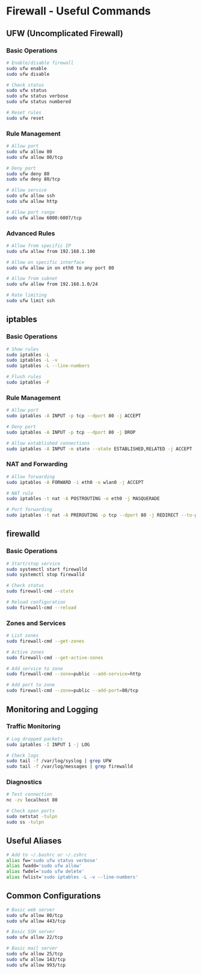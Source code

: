 # Firewall - Useful Commands

## UFW (Uncomplicated Firewall)
### Basic Operations
```bash
# Enable/disable firewall
sudo ufw enable
sudo ufw disable

# Check status
sudo ufw status
sudo ufw status verbose
sudo ufw status numbered

# Reset rules
sudo ufw reset
```

### Rule Management
```bash
# Allow port
sudo ufw allow 80
sudo ufw allow 80/tcp

# Deny port
sudo ufw deny 80
sudo ufw deny 80/tcp

# Allow service
sudo ufw allow ssh
sudo ufw allow http

# Allow port range
sudo ufw allow 6000:6007/tcp
```

### Advanced Rules
```bash
# Allow from specific IP
sudo ufw allow from 192.168.1.100

# Allow on specific interface
sudo ufw allow in on eth0 to any port 80

# Allow from subnet
sudo ufw allow from 192.168.1.0/24

# Rate limiting
sudo ufw limit ssh
```

## iptables
### Basic Operations
```bash
# Show rules
sudo iptables -L
sudo iptables -L -v
sudo iptables -L --line-numbers

# Flush rules
sudo iptables -F
```

### Rule Management
```bash
# Allow port
sudo iptables -A INPUT -p tcp --dport 80 -j ACCEPT

# Deny port
sudo iptables -A INPUT -p tcp --dport 80 -j DROP

# Allow established connections
sudo iptables -A INPUT -m state --state ESTABLISHED,RELATED -j ACCEPT
```

### NAT and Forwarding
```bash
# Allow forwarding
sudo iptables -A FORWARD -i eth0 -o wlan0 -j ACCEPT

# NAT rule
sudo iptables -t nat -A POSTROUTING -o eth0 -j MASQUERADE

# Port forwarding
sudo iptables -t nat -A PREROUTING -p tcp --dport 80 -j REDIRECT --to-port 8080
```

## firewalld
### Basic Operations
```bash
# Start/stop service
sudo systemctl start firewalld
sudo systemctl stop firewalld

# Check status
sudo firewall-cmd --state

# Reload configuration
sudo firewall-cmd --reload
```

### Zones and Services
```bash
# List zones
sudo firewall-cmd --get-zones

# Active zones
sudo firewall-cmd --get-active-zones

# Add service to zone
sudo firewall-cmd --zone=public --add-service=http

# Add port to zone
sudo firewall-cmd --zone=public --add-port=80/tcp
```

## Monitoring and Logging
### Traffic Monitoring
```bash
# Log dropped packets
sudo iptables -I INPUT 1 -j LOG

# Check logs
sudo tail -f /var/log/syslog | grep UFW
sudo tail -f /var/log/messages | grep firewalld
```

### Diagnostics
```bash
# Test connection
nc -zv localhost 80

# Check open ports
sudo netstat -tulpn
sudo ss -tulpn
```

## Useful Aliases
```bash
# Add to ~/.bashrc or ~/.zshrc
alias fw='sudo ufw status verbose'
alias fwadd='sudo ufw allow'
alias fwdel='sudo ufw delete'
alias fwlist='sudo iptables -L -v --line-numbers'
```

## Common Configurations
```bash
# Basic web server
sudo ufw allow 80/tcp
sudo ufw allow 443/tcp

# Basic SSH server
sudo ufw allow 22/tcp

# Basic mail server
sudo ufw allow 25/tcp
sudo ufw allow 143/tcp
sudo ufw allow 993/tcp
```